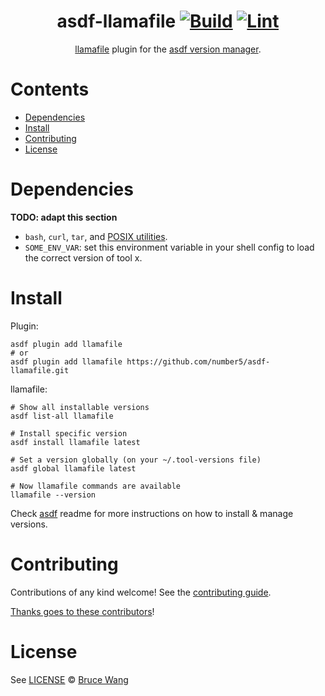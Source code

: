 <div align="center">

# asdf-llamafile [![Build](https://github.com/number5/asdf-llamafile/actions/workflows/build.yml/badge.svg)](https://github.com/number5/asdf-llamafile/actions/workflows/build.yml) [![Lint](https://github.com/number5/asdf-llamafile/actions/workflows/lint.yml/badge.svg)](https://github.com/number5/asdf-llamafile/actions/workflows/lint.yml)

[llamafile](https://llamafile.ai/) plugin for the [asdf version manager](https://asdf-vm.com).

</div>

# Contents

- [Dependencies](#dependencies)
- [Install](#install)
- [Contributing](#contributing)
- [License](#license)

# Dependencies

**TODO: adapt this section**

- `bash`, `curl`, `tar`, and [POSIX utilities](https://pubs.opengroup.org/onlinepubs/9699919799/idx/utilities.html).
- `SOME_ENV_VAR`: set this environment variable in your shell config to load the correct version of tool x.

# Install

Plugin:

```shell
asdf plugin add llamafile
# or
asdf plugin add llamafile https://github.com/number5/asdf-llamafile.git
```

llamafile:

```shell
# Show all installable versions
asdf list-all llamafile

# Install specific version
asdf install llamafile latest

# Set a version globally (on your ~/.tool-versions file)
asdf global llamafile latest

# Now llamafile commands are available
llamafile --version
```

Check [asdf](https://github.com/asdf-vm/asdf) readme for more instructions on how to
install & manage versions.

# Contributing

Contributions of any kind welcome! See the [contributing guide](contributing.md).

[Thanks goes to these contributors](https://github.com/number5/asdf-llamafile/graphs/contributors)!

# License

See [LICENSE](LICENSE) © [Bruce Wang](https://github.com/number5/)
